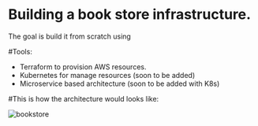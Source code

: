 # Building a book store infrastructure.

The goal is build it from scratch using 

#Tools:
- Terraform to provision AWS resources.
- Kubernetes for manage resources (soon to be added)
- Microservice based architecture (soon to be added with K8s)

#This is how the architecture would looks like:

![bookstore](https://user-images.githubusercontent.com/15080625/170886108-d5e94725-60f1-47d1-a22b-a01c8a1eab20.png)
